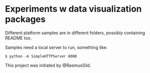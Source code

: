 # Experiments w data visualization packages

Different platform samples are in different folders,
possibly containing README too.

Samples need a local server to run, something like:

   `$ python -m SimpleHTTPServer 8000`

This project was initiated by @RasmusSild.
